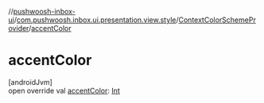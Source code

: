 //[pushwoosh-inbox-ui](../../../index.md)/[com.pushwoosh.inbox.ui.presentation.view.style](../index.md)/[ContextColorSchemeProvider](index.md)/[accentColor](accent-color.md)

# accentColor

[androidJvm]\
open override val [accentColor](accent-color.md): [Int](https://kotlinlang.org/api/latest/jvm/stdlib/kotlin-stdlib/kotlin/-int/index.html)
